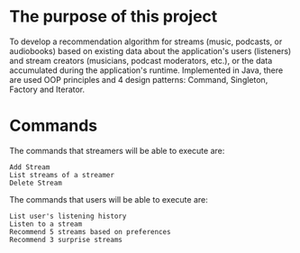 # The purpose of this project
To develop a recommendation algorithm for streams (music, podcasts, or audiobooks) based on existing data about the application's users (listeners) and stream creators (musicians, podcast moderators, etc.), or the data accumulated during the application's runtime.
Implemented in Java, there are used OOP principles and 4 design patterns: Command, Singleton, Factory and Iterator.
# Commands
The commands that streamers will be able to execute are:

```
Add Stream
List streams of a streamer
Delete Stream
```

The commands that users will be able to execute are:

```
List user's listening history
Listen to a stream
Recommend 5 streams based on preferences
Recommend 3 surprise streams
```
